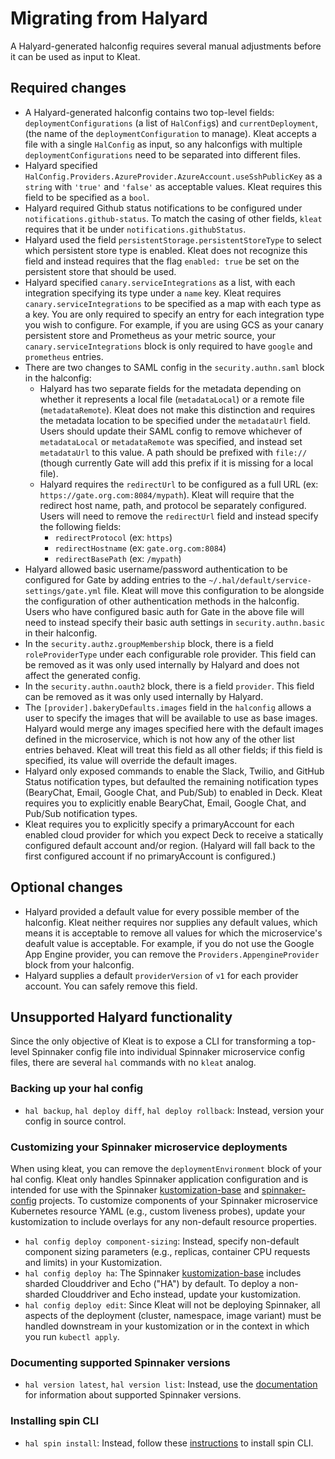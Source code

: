 # Migrating from Halyard

A Halyard-generated halconfig requires several manual adjustments before it can
be used as input to Kleat.

## Required changes

- A Halyard-generated halconfig contains two top-level fields:
  `deploymentConfigurations` (a list of `HalConfig`s) and `currentDeployment`,
  (the name of the `deploymentConfiguration` to manage). Kleat accepts a file
  with a single `HalConfig` as input, so any halconfigs with multiple
  `deploymentConfigurations` need to be separated into different files.
- Halyard specified
  `HalConfig.Providers.AzureProvider.AzureAccount.useSshPublicKey` as a `string`
  with `'true'` and `'false'` as acceptable values. Kleat requires this field to
  be specified as a `bool`.
- Halyard required Github status notifications to be configured under
  `notifications.github-status`. To match the casing of other fields, `kleat`
  requires that it be under `notifications.githubStatus`.
- Halyard used the field `persistentStorage.persistentStoreType` to select which
  persistent store type is enabled. Kleat does not recognize this field and
  instead requires that the flag `enabled: true` be set on the persistent store
  that should be used.
- Halyard specified `canary.serviceIntegrations` as a list, with each
  integration specifying its type under a `name` key. Kleat requires
  `canary.serviceIntegrations` to be specified as a map with each type as a key.
  You are only required to specify an entry for each integration type you wish
  to configure. For example, if you are using GCS as your canary persistent
  store and Prometheus as your metric source, your `canary.serviceIntegrations`
  block is only required to have `google` and `prometheus` entries.
- There are two changes to SAML config in the `security.authn.saml` block in the
  halconfig:
  - Halyard has two separate fields for the metadata depending on whether it
    represents a local file (`metadataLocal`) or a remote file
    (`metadataRemote`). Kleat does not make this distinction and requires the
    metadata location to be specified under the `metadataUrl` field. Users
    should update their SAML config to remove whichever of `metadataLocal` or
    `metadataRemote` was specified, and instead set `metadataUrl` to this value.
    A path should be prefixed with `file://` (though currently Gate will add
    this prefix if it is missing for a local file).
  - Halyard requires the `redirectUrl` to be configured as a full URL (ex:
    `https://gate.org.com:8084/mypath`). Kleat will require that the redirect
    host name, path, and protocol be separately configured. Users will need to
    remove the `redirectUrl` field and instead specify the following fields:
    - `redirectProtocol` (ex: `https`)
    - `redirectHostname` (ex: `gate.org.com:8084`)
    - `redirectBasePath` (ex: `/mypath`)
- Halyard allowed basic username/password authentication to be configured for
  Gate by adding entries to the `~/.hal/default/service-settings/gate.yml` file.
  Kleat will move this configuration to be alongside the configuration of other
  authentication methods in the halconfig. Users who have configured basic auth
  for Gate in the above file will need to instead specify their basic auth
  settings in `security.authn.basic` in their halconfig.
- In the `security.authz.groupMembership` block, there is a field
  `roleProviderType` under each configurable role provider. This field can be
  removed as it was only used internally by Halyard and does not affect the
  generated config.
- In the `security.authn.oauth2` block, there is a field `provider`. This field
  can be removed as it was only used internally by Halyard.
- The `[provider].bakeryDefaults.images` field in the `halconfig` allows a user
  to specify the images that will be available to use as base images. Halyard
  would merge any images specified here with the default images defined in the
  microservice, which is not how any of the other list entries behaved. Kleat
  will treat this field as all other fields; if this field is specified, its
  value will override the default images.
- Halyard only exposed commands to enable the Slack, Twilio, and GitHub Status
  notification types, but defaulted the remaining notification types (BearyChat,
  Email, Google Chat, and Pub/Sub) to enabled in Deck. Kleat requires you to
  explicitly enable BearyChat, Email, Google Chat, and Pub/Sub notification
  types.
- Kleat requires you to explicitly specify a primaryAccount for each enabled
  cloud provider for which you expect Deck to receive a statically configured
  default account and/or region. (Halyard will fall back to the first configured
  account if no primaryAccount is configured.)

## Optional changes

- Halyard provided a default value for every possible member of the halconfig.
  Kleat neither requires nor supplies any default values, which means it is
  acceptable to remove all values for which the microservice's deafult value is
  acceptable. For example, if you do not use the Google App Engine provider, you
  can remove the `Providers.AppengineProvider` block from your halconfig.
- Halyard supplies a default `providerVersion` of `v1` for each provider
  account. You can safely remove this field.

## Unsupported Halyard functionality

Since the only objective of Kleat is to expose a CLI for transforming a
top-level Spinnaker config file into individual Spinnaker microservice config
files, there are several `hal` commands with no `kleat` analog.

### Backing up your hal config

- `hal backup`, `hal deploy diff`, `hal deploy rollback`: Instead, version your
  config in source control.

### Customizing your Spinnaker microservice deployments

When using kleat, you can remove the `deploymentEnvironment` block of your hal
config. Kleat only handles Spinnaker application configuration and is intended
for use with the Spinnaker
[kustomization-base](https://github.com/spinnaker/kustomization-base) and
[spinnaker-config](https://github.com/spinnaker/spinnaker-config) projects. To
customize components of your Spinnaker microservice Kubernetes resource YAML
(e.g., custom liveness probes), update your kustomization to include overlays
for any non-default resource properties.

- `hal config deploy component-sizing`: Instead, specify non-default component
  sizing parameters (e.g., replicas, container CPU requests and limits) in your
  Kustomization.
- `hal config deploy ha`: The Spinnaker
  [kustomization-base](https://github.com/spinnaker/kustomization-base) includes
  sharded Clouddriver and Echo ("HA") by default. To deploy a non-sharded
  Clouddriver and Echo instead, update your kustomization.
- `hal config deploy edit`: Since Kleat will not be deploying Spinnaker, all
  aspects of the deployment (cluster, namespace, image variant) must be handled
  downstream in your kustomization or in the context in which you run
  `kubectl apply`.

### Documenting supported Spinnaker versions

- `hal version latest`, `hal version list`: Instead, use the
  [documentation](https://www.spinnaker.io/community/releases/versions/) for
  information about supported Spinnaker versions.

### Installing spin CLI

- `hal spin install`: Instead, follow these
  [instructions](https://www.spinnaker.io/setup/spin/#install-and-configure-spin-cli)
  to install spin CLI.
